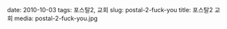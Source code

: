 ﻿date: 2010-10-03
tags: 포스탈2, 교회
slug: postal-2-fuck-you
title: 포스탈2 교회
media: postal-2-fuck-you.jpg
